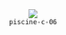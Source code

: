 <div align="center">
  <img src=https://skillicons.dev/icons?i=c />
  <br />
  <code>piscine-c-06</code>
</div>
